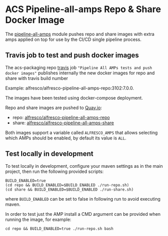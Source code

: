 # ACS Pipeline-all-amps Repo & Share Docker Image

The [pipeline-all-amps](../pipeline-all-amps) module pushes repo and share images with extra amps applied on top for use by the CI/CD single pipeline process.

## Travis job to test and push docker images

The acs-packaging repo [travis](../../.travis.yml) job `"Pipeline All AMPs tests and push docker images"` publishes internally the new docker images for repo and share
with travis build number

Example: alfresco/alfresco-pipeline-all-amps-repo:3102:7.0.0.

The images have been tested using docker-compose deployment.

Repo and share images are pushed to [Quay.io](https://quay.io):
* repo: [alfresco/alfresco-pipeline-all-amps-repo](https://quay.io/repository/alfresco/alfresco-pipeline-all-amps-repo?tab=info)
* share: [alfresco/alfresco-pipeline-all-amps-share](https://quay.io/repository/alfresco/alfresco-pipeline-all-amps-share?tab=info)

Both images support a variable called `ALFRESCO_AMPS` that allows selecting which AMPs should be enabled, by default its value is `ALL`.

## Test locally in development

To test locally in development, configure your maven settings as in the main project, then run the following provided scripts:

```shell
BUILD_ENABLED=true
(cd repo && BUILD_ENABLED=$BUILD_ENABLED ./run-repo.sh)
(cd share && BUILD_ENABLED=$BUILD_ENABLED ./run-share.sh)
```

where `BUILD_ENABLED` can be set to false in following run to avoid executing maven. 

In order to test just the AMP install a CMD argument can be provided when running the image, for example:

```shell
cd repo && BUILD_ENABLED=true ./run-repo.sh bash
```
